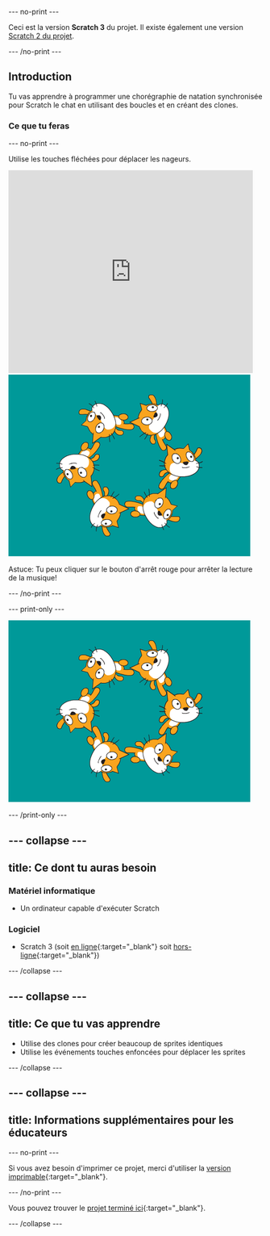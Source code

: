 --- no-print ---

Ceci est la version **Scratch 3** du projet. Il existe également une version [Scratch 2 du projet](https://projects.raspberrypi.org/fr-FR/projects/synchronised-swimming-scratch2).

--- /no-print ---

## Introduction

Tu vas apprendre à programmer une chorégraphie de natation synchronisée pour Scratch le chat en utilisant des boucles et en créant des clones.

### Ce que tu feras

--- no-print ---

Utilise les touches fléchées pour déplacer les nageurs.

<div class="scratch-preview">
  <iframe allowtransparency="true" width="485" height="402" src="https://scratch.mit.edu/projects/embed/113149575/?autostart=false" frameborder="0" scrolling="no">></iframe>
  <img src="images/swim-final.png">
</div>

Astuce: Tu peux cliquer sur le bouton d'arrêt rouge pour arrêter la lecture de la musique!

--- /no-print ---

--- print-only ---

![projet terminé](images/swim-final.png)

--- /print-only ---

--- collapse ---
---
title: Ce dont tu auras besoin
---

### Matériel informatique

+ Un ordinateur capable d'exécuter Scratch

### Logiciel

+ Scratch 3 (soit [en ligne](http://rpf.io/scratchon){:target="_blank"} soit [hors-ligne](http://rpf.io/scratchoff){:target="_blank"})

--- /collapse ---

--- collapse ---
---
title: Ce que tu vas apprendre
---

- Utilise des clones pour créer beaucoup de sprites identiques
- Utilise les événements touches enfoncées pour déplacer les sprites

--- /collapse ---

--- collapse ---
---
title: Informations supplémentaires pour les éducateurs
---

--- no-print ---

Si vous avez besoin d'imprimer ce projet, merci d'utiliser la [version imprimable](https://projects.raspberrypi.org/fr-FR/projects/synchronised-swimming/print){:target="_blank"}.

--- /no-print ---

Vous pouvez trouver le [projet terminé ici](http://rpf.io/p/fr-FR/synchronised-swimming-get){:target="_blank"}.

--- /collapse ---
